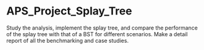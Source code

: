 # APS_Project_Splay_Tree
Study the analysis, implement the splay tree, and compare the performance of the splay tree with that of a BST for different scenarios. Make a detail report of all the benchmarking and case studies.
